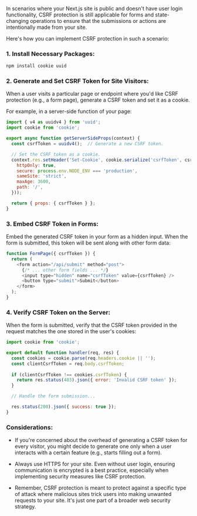 In scenarios where your Next.js site is public and doesn't have user login functionality, CSRF protection is still applicable for forms and state-changing operations to ensure that the submissions or actions are intentionally made from your site.

Here's how you can implement CSRF protection in such a scenario:

### 1. Install Necessary Packages:

```bash
npm install cookie uuid
```

### 2. Generate and Set CSRF Token for Site Visitors:

When a user visits a particular page or endpoint where you'd like CSRF protection (e.g., a form page), generate a CSRF token and set it as a cookie.

For example, in a server-side function of your page:

```javascript
import { v4 as uuidv4 } from 'uuid';
import cookie from 'cookie';

export async function getServerSideProps(context) {
  const csrfToken = uuidv4();  // Generate a new CSRF token.

  // Set the CSRF token as a cookie.
  context.res.setHeader('Set-Cookie', cookie.serialize('csrfToken', csrfToken, {
    httpOnly: true,
    secure: process.env.NODE_ENV === 'production',
    sameSite: 'strict',
    maxAge: 3600,
    path: '/',
  }));

  return { props: { csrfToken } };
}
```

### 3. Embed CSRF Token in Forms:

Embed the generated CSRF token in your form as a hidden input. When the form is submitted, this token will be sent along with other form data:

```javascript
function FormPage({ csrfToken }) {
  return (
    <form action="/api/submit" method="post">
      {/* ... other form fields ... */}
      <input type="hidden" name="csrfToken" value={csrfToken} />
      <button type="submit">Submit</button>
    </form>
  );
}
```

### 4. Verify CSRF Token on the Server:

When the form is submitted, verify that the CSRF token provided in the request matches the one stored in the user's cookies:

```javascript
import cookie from 'cookie';

export default function handler(req, res) {
  const cookies = cookie.parse(req.headers.cookie || '');
  const clientCsrfToken = req.body.csrfToken;
  
  if (clientCsrfToken !== cookies.csrfToken) {
    return res.status(403).json({ error: 'Invalid CSRF token' });
  }

  // Handle the form submission...

  res.status(200).json({ success: true });
}
```

### Considerations:

- If you're concerned about the overhead of generating a CSRF token for every visitor, you might decide to generate one only when a user interacts with a certain feature (e.g., starts filling out a form).

- Always use HTTPS for your site. Even without user login, ensuring communication is encrypted is a best practice, especially when implementing security measures like CSRF protection.

- Remember, CSRF protection is meant to protect against a specific type of attack where malicious sites trick users into making unwanted requests to your site. It's just one part of a broader web security strategy.
